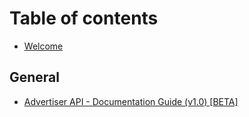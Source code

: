 # Table of contents

* [Welcome](README.md)

## General

* [Advertiser API - Documentation Guide (v1.0) \[BETA\]](general/advertiser-api-documentation-guide-v1.0-beta.md)
